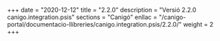 +++
date        = "2020-12-12"
title       = "2.2.0"
description = "Versió 2.2.0 canigo.integration.psis"
sections    = "Canigó"
enllac		= "/canigo-portal/documentacio-llibreries/canigo.integration.psis/2.2.0/"
weight		= 2
+++
